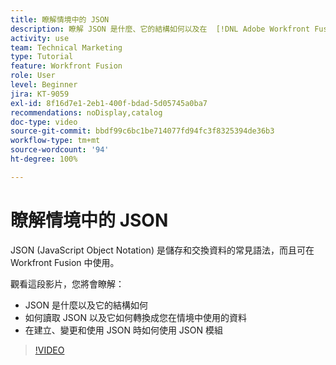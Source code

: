 ```yaml
---
title: 瞭解情境中的 JSON
description: 瞭解 JSON 是什麼、它的結構如何以及在  [!DNL Adobe Workfront Fusion] 中如何將 JSON 轉換為您在情境中使用的資料。
activity: use
team: Technical Marketing
type: Tutorial
feature: Workfront Fusion
role: User
level: Beginner
jira: KT-9059
exl-id: 8f16d7e1-2eb1-400f-bdad-5d05745a0ba7
recommendations: noDisplay,catalog
doc-type: video
source-git-commit: bbdf99c6bc1be714077fd94fc3f8325394de36b3
workflow-type: tm+mt
source-wordcount: '94'
ht-degree: 100%

---
```


# 瞭解情境中的 JSON

JSON (JavaScript Object Notation) 是儲存和交換資料的常見語法，而且可在 Workfront Fusion 中使用。

觀看這段影片，您將會瞭解：

* JSON 是什麼以及它的結構如何
* 如何讀取 JSON 以及它如何轉換成您在情境中使用的資料
* 在建立、變更和使用 JSON 時如何使用 JSON 模組

>[!VIDEO](https://video.tv.adobe.com/v/335300/?quality=12&learn=on&enablevpops=1)

